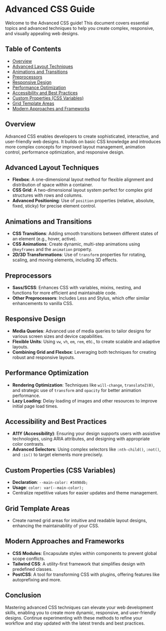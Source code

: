# Advanced CSS Guide

Welcome to the Advanced CSS guide! This document covers essential topics and advanced techniques to help you create complex, responsive, and visually appealing web designs.

## Table of Contents
- [Overview](#overview)
- [Advanced Layout Techniques](#advanced-layout-techniques)
- [Animations and Transitions](#animations-and-transitions)
- [Preprocessors](#preprocessors)
- [Responsive Design](#responsive-design)
- [Performance Optimization](#performance-optimization)
- [Accessibility and Best Practices](#accessibility-and-best-practices)
- [Custom Properties (CSS Variables)](#custom-properties-css-variables)
- [Grid Template Areas](#grid-template-areas)
- [Modern Approaches and Frameworks](#modern-approaches-and-frameworks)

## Overview
Advanced CSS enables developers to create sophisticated, interactive, and user-friendly web designs. It builds on basic CSS knowledge and introduces more complex concepts for improved layout management, animation control, performance optimization, and responsive design.

## Advanced Layout Techniques
- **Flexbox**: A one-dimensional layout method for flexible alignment and distribution of space within a container.
- **CSS Grid**: A two-dimensional layout system perfect for complex grid structures with rows and columns.
- **Advanced Positioning**: Use of `position` properties (relative, absolute, fixed, sticky) for precise element control.

## Animations and Transitions
- **CSS Transitions**: Adding smooth transitions between different states of an element (e.g., hover, active).
- **CSS Animations**: Create dynamic, multi-step animations using `@keyframes` and the `animation` property.
- **2D/3D Transformations**: Use of `transform` properties for rotating, scaling, and moving elements, including 3D effects.

## Preprocessors
- **Sass/SCSS**: Enhances CSS with variables, mixins, nesting, and functions for more efficient and maintainable code.
- **Other Preprocessors**: Includes Less and Stylus, which offer similar enhancements to vanilla CSS.

## Responsive Design
- **Media Queries**: Advanced use of media queries to tailor designs for various screen sizes and device capabilities.
- **Flexible Units**: Using `vw`, `vh`, `em`, `rem`, etc., to create scalable and adaptive layouts.
- **Combining Grid and Flexbox**: Leveraging both techniques for creating robust and responsive layouts.

## Performance Optimization
- **Rendering Optimization**: Techniques like `will-change`, `translateZ(0)`, and strategic use of `transform` and `opacity` for better animation performance.
- **Lazy Loading**: Delay loading of images and other resources to improve initial page load times.

## Accessibility and Best Practices
- **A11Y (Accessibility)**: Ensuring your design supports users with assistive technologies, using ARIA attributes, and designing with appropriate color contrasts.
- **Advanced Selectors**: Using complex selectors like `:nth-child()`, `:not()`, and `:is()` to target elements more precisely.

## Custom Properties (CSS Variables)
- **Declaration**: `--main-color: #3498db;`
- **Usage**: `color: var(--main-color);`
- Centralize repetitive values for easier updates and theme management.

## Grid Template Areas
- Create named grid areas for intuitive and readable layout designs, enhancing the maintainability of your CSS.

## Modern Approaches and Frameworks
- **CSS Modules**: Encapsulate styles within components to prevent global scope conflicts.
- **Tailwind CSS**: A utility-first framework that simplifies design with predefined classes.
- **PostCSS**: A tool for transforming CSS with plugins, offering features like autoprefixing and more.

## Conclusion
Mastering advanced CSS techniques can elevate your web development skills, enabling you to create more dynamic, responsive, and user-friendly designs. Continue experimenting with these methods to refine your workflow and stay updated with the latest trends and best practices.
